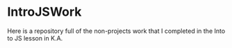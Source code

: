 # IntroJSWork
Here is a repository full of the non-projects work that I completed in the Into to JS lesson in K.A.
